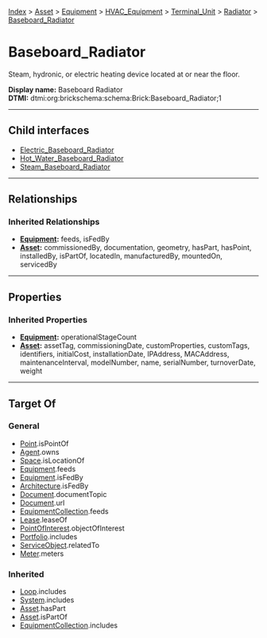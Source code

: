 [Index](../../../../../../index.md) > [Asset](../../../../../Asset.md) > [Equipment](../../../../Equipment.md) > [HVAC_Equipment](../../../HVAC_Equipment.md) > [Terminal_Unit](../../Terminal_Unit.md) > [Radiator](../Radiator.md) > [Baseboard_Radiator](#)
# Baseboard_Radiator

Steam, hydronic, or electric heating device located at or near the floor.


**Display name:** Baseboard Radiator<br />
**DTMI:** dtmi:org:brickschema:schema:Brick:Baseboard_Radiator;1

---

## Child interfaces
* [Electric_Baseboard_Radiator](../Electric-/Electric_Baseboard_Radiator.md)
* [Hot_Water_Baseboard_Radiator](../Hot_Water-/Hot_Water_Baseboard_Radiator.md)
* [Steam_Baseboard_Radiator](../Steam-/Steam_Baseboard_Radiator.md)

---

## Relationships

### Inherited Relationships
* **[Equipment](../../../../Equipment.md):** feeds, isFedBy
* **[Asset](../../../../../Asset.md):** commissionedBy, documentation, geometry, hasPart, hasPoint, installedBy, isPartOf, locatedIn, manufacturedBy, mountedOn, servicedBy

---

## Properties

### Inherited Properties
* **[Equipment](../../../../Equipment.md):** operationalStageCount
* **[Asset](../../../../../Asset.md):** assetTag, commissioningDate, customProperties, customTags, identifiers, initialCost, installationDate, IPAddress, MACAddress, maintenanceInterval, modelNumber, name, serialNumber, turnoverDate, weight

---

## Target Of
### General
* [Point](../../../../../../Point/Point.md).isPointOf
* [Agent](../../../../../../Agent/Agent.md).owns
* [Space](../../../../../../Space/Space.md).isLocationOf
* [Equipment](../../../../Equipment.md).feeds
* [Equipment](../../../../Equipment.md).isFedBy
* [Architecture](../../../../../../Space/Architecture/Architecture.md).isFedBy
* [Document](../../../../../../Information/Document/Document.md).documentTopic
* [Document](../../../../../../Information/Document/Document.md).url
* [EquipmentCollection](../../../../../../Collection/Equipment-.md).feeds
* [Lease](../../../../../../Event/Lease.md).leaseOf
* [PointOfInterest](../../../../../../Information/PointOfInterest.md).objectOfInterest
* [Portfolio](../../../../../../Collection/Portfolio.md).includes
* [ServiceObject](../../../../../../Information/ServiceObject/ServiceObject.md).relatedTo
* [Meter](../../../../Meter/Meter.md).meters
### Inherited
* [Loop](../../../../../../Collection/Loop/Loop.md).includes
* [System](../../../../../../Collection/System/System.md).includes
* [Asset](../../../../../Asset.md).hasPart
* [Asset](../../../../../Asset.md).isPartOf
* [EquipmentCollection](../../../../../../Collection/Equipment-.md).includes
